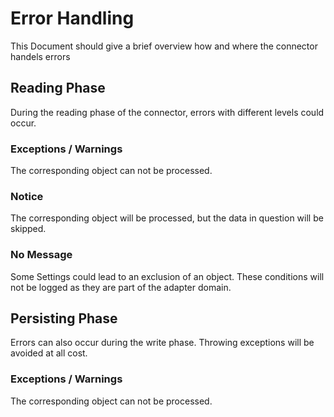 # Error Handling
This Document should give a brief overview how and where the connector handels errors


## Reading Phase
During the reading phase of the connector, errors with different levels could occur. 

### Exceptions / Warnings
The corresponding object can not be processed.

### Notice
The corresponding object will be processed, but the data in question will be skipped.

### No Message
Some Settings could lead to an exclusion of an object. These conditions will not be logged as they are part of
the adapter domain.


## Persisting Phase
Errors can also occur during the write phase. Throwing exceptions will be avoided at all cost.

### Exceptions / Warnings
The corresponding object can not be processed.
